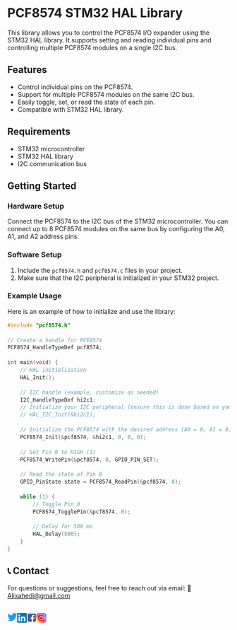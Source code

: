 # PCF8574 STM32 HAL Library

This library allows you to control the PCF8574 I/O expander using the STM32 HAL library. It supports setting and reading individual pins and controlling multiple PCF8574 modules on a single I2C bus.

## Features
- Control individual pins on the PCF8574.
- Support for multiple PCF8574 modules on the same I2C bus.
- Easily toggle, set, or read the state of each pin.
- Compatible with STM32 HAL library.

## Requirements
- STM32 microcontroller
- STM32 HAL library
- I2C communication bus

## Getting Started

### Hardware Setup
Connect the PCF8574 to the I2C bus of the STM32 microcontroller. You can connect up to 8 PCF8574 modules on the same bus by configuring the A0, A1, and A2 address pins.

### Software Setup

1. Include the `pcf8574.h` and `pcf8574.c` files in your project.
2. Make sure that the I2C peripheral is initialized in your STM32 project.

### Example Usage

Here is an example of how to initialize and use the library:

```c
#include "pcf8574.h"

// Create a handle for PCF8574
PCF8574_HandleTypeDef pcf8574;

int main(void) {
    // HAL initialization
    HAL_Init();
    
    // I2C handle (example, customize as needed)
    I2C_HandleTypeDef hi2c1;
    // Initialize your I2C peripheral (ensure this is done based on your project setup)
    // HAL_I2C_Init(&hi2c1);

    // Initialize the PCF8574 with the desired address (A0 = 0, A1 = 0, A2 = 0)
    PCF8574_Init(&pcf8574, &hi2c1, 0, 0, 0);

    // Set Pin 0 to HIGH (1)
    PCF8574_WritePin(&pcf8574, 0, GPIO_PIN_SET);

    // Read the state of Pin 0
    GPIO_PinState state = PCF8574_ReadPin(&pcf8574, 0);

    while (1) {
        // Toggle Pin 0
        PCF8574_TogglePin(&pcf8574, 0);

        // Delay for 500 ms
        HAL_Delay(500);
    }
}
```
## 📞 Contact
For questions or suggestions, feel free to reach out via email:
📧 Alixahedi@gmail.com

<br/>
<a href="https://twitter.com/alixahedi">
<img align="left" alt="Alix | Twitter" width="22px" src="https://github.com/alixahedi/alixahedi/blob/main/assests/img/social/Twitter.png" />
</a>
<a href="https://www.linkedin.com/in/ali-zahedi-b5a360158//">
<img align="left" alt="Ali's LinkedIN" width="22px" src="https://github.com/alixahedi/alixahedi/blob/main/assests/img/social/Linkedin.png" />
</a>
<a href="https://www.facebook.com/Alixahedi/">
<img align="left" alt="Ali's FaceBook" width="22px" src="https://github.com/alixahedi/alixahedi/blob/main/assests/img/social/fb.png" />
</a>
<a href="https://www.instagram.com/Alixahedi">
<img align="left" alt="Ali's Instagram" width="22px" src="https://github.com/alixahedi/alixahedi/blob/main/assests/img/social/insta.png" />
</a>
<br/>
